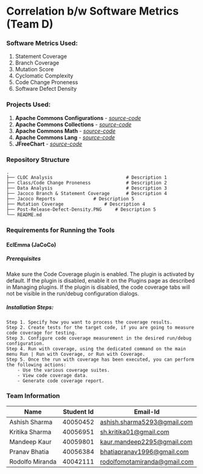 # Correlation b/w Software Metrics (Team D)

### Software Metrics Used:
1. Statement Coverage 
2. Branch Coverage
3. Mutation Score
4. Cyclomatic Complexity
5. Code Change Proneness
6. Software Defect Density

### Projects Used:
1. **Apache Commons Configurations** - [*source-code*](https://github.com/apache/commons-configuration) 
2. **Apache Commons Collections** - [*source-code*](https://github.com/apache/commons-collections)
3. **Apache Commons Math** - [*source-code*](https://github.com/apache/commons-math)
4. **Apache Commons Lang** - [*source-code*](https://github.com/apache/commons-lang)
5. **JFreeChart** - [*source-code*](https://github.com/jfree/jfreechart)

### Repository Structure
    .
    ├── CLOC Analysis                      		# Description 1
    ├── Class/Code Change Proneness        		# Description 2    
    ├── Data Analysis                      		# Description 3
    ├── Jacoco Branch & Statement Coverage 		# Description 4
    ├── Jacoco Reports				# Description 5
    ├── Mutation Coverage 				# Description 4
    ├── Post-Release-Defect-Density.PNG		# Description 5
    └── README.md
    
### Requirements for Running the Tools

#### EclEmma (JaCoCo)
##### Prerequisites 
Make sure the Code Coverage plugin is enabled. The plugin is activated by default. If the plugin is disabled, enable it on the Plugins page as described in Managing plugins. If the plugin is disabled, the code coverage tabs will not be visible in the run/debug configuration dialogs.
##### Installation Steps:
```
Step 1. Specify how you want to process the coverage results.
Step 2. Create tests for the target code, if you are going to measure code coverage for testing.
Step 3. Configure code coverage measurement in the desired run/debug configuration.
Step 4. Run with coverage, using the dedicated command on the main menu Run | Run with Coverage, or Run with Coverage.
Step 5. Once the run with coverage has been executed, you can perform the following actions:
    - Use the various coverage suites.
    - View code coverage data.
    - Generate code coverage report.
```

### Team Information
| Name | Student Id | Email-Id |
|--|--|--|
| Ashish Sharma | 40050452 | ashish.sharma5293@gmail.com |
| Kritika Sharma | 40056951 | sh.kritika01@gmail.com |
| Mandeep Kaur | 40059801 | kaur.mandeep2295@gmail.com |
| Pranav Bhatia | 40056384 | bhatiapranav1996@gmail.com |
| Rodolfo Miranda | 40042111 | rodolfomotamiranda@gmail.com |

